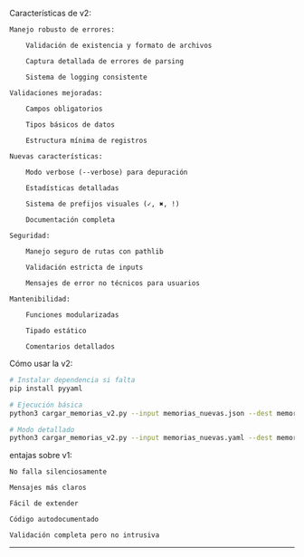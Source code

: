 Características de v2:

    Manejo robusto de errores:

        Validación de existencia y formato de archivos

        Captura detallada de errores de parsing

        Sistema de logging consistente

    Validaciones mejoradas:

        Campos obligatorios

        Tipos básicos de datos

        Estructura mínima de registros

    Nuevas características:

        Modo verbose (--verbose) para depuración

        Estadísticas detalladas

        Sistema de prefijos visuales (✓, ✖, !)

        Documentación completa

    Seguridad:

        Manejo seguro de rutas con pathlib

        Validación estricta de inputs

        Mensajes de error no técnicos para usuarios

    Mantenibilidad:

        Funciones modularizadas

        Tipado estático

        Comentarios detallados

Cómo usar la v2:

```bash
# Instalar dependencia si falta
pip install pyyaml

# Ejecución básica
python3 cargar_memorias_v2.py --input memorias_nuevas.json --dest memorias.json

# Modo detallado
python3 cargar_memorias_v2.py --input memorias_nuevas.yaml --dest memorias.json --verbose
```

entajas sobre v1:

    No falla silenciosamente

    Mensajes más claros

    Fácil de extender

    Código autodocumentado

    Validación completa pero no intrusiva

---

